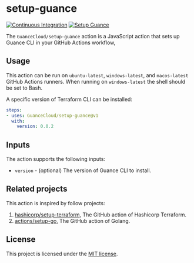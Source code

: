 # setup-guance

[![Continuous Integration](https://github.com/GuanceCloud/setup-guance/actions/workflows/continuous-integration.yml/badge.svg)](https://github.com/GuanceCloud/setup-guance/actions/workflows/continuous-integration.yml)
[![Setup Guance](https://github.com/GuanceCloud/setup-guance/actions/workflows/setup-cli.yml/badge.svg)](https://github.com/GuanceCloud/setup-guance/actions/workflows/setup-cli.yml)

The `GuanceCloud/setup-guance` action is a JavaScript action that sets up Guance CLI in your GitHub Actions workflow,

## Usage

This action can be run on `ubuntu-latest`, `windows-latest`, and `macos-latest` GitHub Actions runners. When running on `windows-latest` the shell should be set to Bash.

A specific version of Terraform CLI can be installed:

```yaml
steps:
- uses: GuanceCloud/setup-guance@v1
  with:
    version: 0.0.2
```

## Inputs

The action supports the following inputs:

- `version` - (optional) The version of Guance CLI to install.

## Related projects

This action is inspired by follow projects:

1. [hashicorp/setup-terraform](https://github.com/hashicorp/setup-terraform), The GitHub action of Hashicorp Terraform.
1. [actions/setup-go](https://github.com/actions/setup-go), The GitHub action of Golang.

## License

This project is licensed under the [MIT license](LICENSE).
